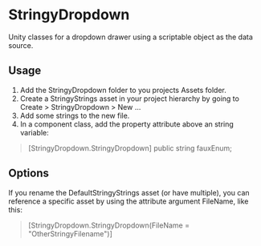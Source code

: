 # StringyDropdown
Unity classes for a dropdown drawer using a scriptable object as the data source.

## Usage

1. Add the StringyDropdown folder to you projects Assets folder.
2. Create a StringyStrings asset in your project hierarchy by going to 
     Create > StringyDropdown > New ...
3. Add some strings to the new file.
4. In a component class, add the property attribute above an string variable:

>    [StringyDropdown.StringyDropdown]
>    public string fauxEnum;

## Options

If you rename the DefaultStringyStrings asset (or have multiple), you can reference a 
specific asset by using the attribute argument FileName, like this:

>    [StringyDropdown.StringyDropdown(FileName = "OtherStringyFilename")]


